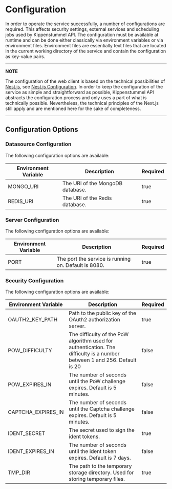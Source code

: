 # Configuration

In order to operate the service successfully, a number of configurations are required.
This affects security settings, external services and scheduling jobs used by
Kippenstummel API. The configuration must be available at runtime and can be done either
classically via environment variables or via environment files. Environment files are
essentially text files that are located in the current working directory of the service
and contain the configuration as key-value pairs.

---

**NOTE**

The configuration of the web client is based on the technical possibilities of
[Nest.js](https://nextjs.com/), see
[Nest.js Configuration](https://docs.nestjs.com/techniques/configuration).
In order to keep the configuration of the service as simple and straightforward as possible,
Kippenstummel API abstracts the configuration process and only uses a part of what is technically
possible. Nevertheless, the technical principles of the Next.js still apply and are mentioned
here for the sake of completeness.

---

## Configuration Options

### Datasource Configuration

The following configuration options are available:

| Environment Variable | Description                      | Required |
| -------------------- | -------------------------------- | -------- |
| MONGO_URI            | The URI of the MongoDB database. | true     |
| REDIS_URI            | The URI of the Redis database.   | true     |

### Server Configuration

The following configuration options are available:

| Environment Variable | Description                                          | Required |
| -------------------- | ---------------------------------------------------- | -------- |
| PORT                 | The port the service is running on. Default is 8080. | true     |

### Security Configuration

The following configuration options are available:

| Environment Variable | Description                                                                                                              | Required |
| -------------------- | ------------------------------------------------------------------------------------------------------------------------ | -------- |
| OAUTH2_KEY_PATH      | Path to the public key of the OAuth2 authorization server.                                                               | true     |
| POW_DIFFICULTY       | The difficulty of the PoW algorithm used for authentication. The difficulty is a number between 1 and 256. Default is 20 | false    |
| POW_EXPIRES_IN       | The number of seconds until the PoW challenge expires. Default is 5 minutes.                                             | false    |
| CAPTCHA_EXPIRES_IN   | The number of seconds until the Captcha challenge expires. Default is 5 minutes.                                         | false    |
| IDENT_SECRET         | The secret used to sign the ident tokens.                                                                                | true     |
| IDENT_EXPIRES_IN     | The number of seconds until the ident token expires. Default is 7 days.                                                  | false    |
| TMP_DIR              | The path to the temporary storage directory. Used for storing temporary files.                                           | true     |
